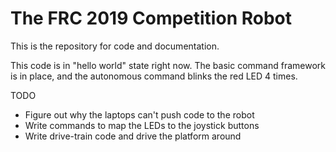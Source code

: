 # The FRC 2019 Competition Robot

This is the repository for code and documentation.

This code is in "hello world" state right now. The basic command framework is in place, and the
autonomous command blinks the red LED 4 times.

TODO

  - Figure out why the laptops can't push code to the robot
  - Write commands to map the LEDs to the joystick buttons
  - Write drive-train code and drive the platform around